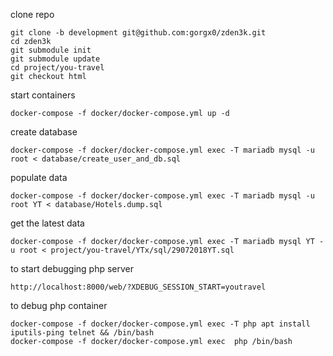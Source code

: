 clone repo 
```
git clone -b development git@github.com:gorgx0/zden3k.git
cd zden3k
git submodule init
git submodule update
cd project/you-travel
git checkout html
```


start containers
```
docker-compose -f docker/docker-compose.yml up -d
```



create database
```
docker-compose -f docker/docker-compose.yml exec -T mariadb mysql -u root < database/create_user_and_db.sql
```

populate data 
```
docker-compose -f docker/docker-compose.yml exec -T mariadb mysql -u root YT < database/Hotels.dump.sql
```

get the latest data
```
docker-compose -f docker/docker-compose.yml exec -T mariadb mysql YT -u root < project/you-travel/YTx/sql/29072018YT.sql
```
to start debugging php server

```
http://localhost:8000/web/?XDEBUG_SESSION_START=youtravel
```

to debug php container
```
docker-compose -f docker/docker-compose.yml exec -T php apt install iputils-ping telnet && /bin/bash
docker-compose -f docker/docker-compose.yml exec  php /bin/bash
```